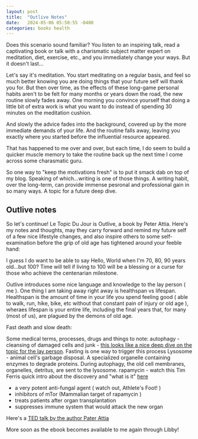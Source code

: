 ```yaml
---
layout: post
title:  "Outlive Notes"
date:   2024-05-06 05:50:55 -0400
categories: books health
---
```

Does this scenario sound familiar? You listen to an inspiring talk, read a captivating book or talk with a charismatic subject matter expert on meditation, diet, exercise, etc., and you immediately change your ways. But it doesn't last...

Let's say it's meditation. You start meditating on a regular basis, and feel so much better knowing you are doing things that your future self will thank you for. But then over time, as the effects of these long-game personal habits aren't to be felt for many months or years down the road, the new routine slowly fades away. One morning you convince yourself that doing a little bit of extra work is what you want to do instead of spending 30 minutes on the meditation cushion.

And slowly the advice fades into the background, covered up by the more immediate demands of your life. And the routine falls away, leaving you exactly where you started before the influential resource appeared. 

That has happened to me over and over, but each time, I do seem to build a quicker muscle memory to take the routine back up the next time I come across some charasmatic guru.

So one way to "keep the motivations fresh" is to put it smack dab on top of my blog. Speaking of which...writing is one of those things. A writing habit, over the long-term, can provide immense pesronal and professional gain in so many ways. A topic for a future deep dive.

## Outlive notes

So let's continue! Le Topic Du Jour is Outlive, a book by Peter Attia. Here's my notes and thoughts, may they carry forward and remind my future self of a few nice lifestyle changes, and also inspire others to some self-examination before the grip of old age has tightened around your feeble hand:

I guess I do want to be able to say Hello, World when I'm 70, 80, 90 years old...but 100? Time will tell if living to 100 will be a blessing or a curse for those who achieve the centenarian milestone.

Outlive introduces some nice language and knowledge to the lay person ( me ). One thing I am taking away right away is healthspan vs lifespan. Healthspan is the amount of time in your life you spend feeling good ( able to walk, run, hike, bike, etc without that constant pain of injury or old age ), wheraes lifespan is your entire life, including the final years that, for many (most of us), are plagued by the demons of old age.

Fast death and slow death:

Some medical terms, processes, drugs and things to note:
autophagy - cleansing of damaged cells and junk - [this looks like a nice deep dive on the topic for the lay person](https://www.spartanmedicalassociates.com/fasting-and-autophagy). Fasting is one way to trigger this process
Lysosome - animal cell's garbage disposal. A specialized organelle containing enzymes to degrade proteins. During autophagy, the old cell membranes, organelles, detritus, are sent to the lysosome.
rapamycin - watch this Tim Ferris quick intro about the discovery and "what is it" [here](https://www.youtube.com/watch?v=FhDoBUAPyCc)
- a very potent anti-fungal agent ( watch out, Athlete's Foot! )
- inhibitors of mTor (Mammalian target of rapamycin )
- treats patients after organ transplantation
- suppresses immune system that would attack the new organ

Here's a [TED talk by the author Pater Attia](https://www.ted.com/talks/peter_attia_is_the_obesity_crisis_hiding_a_bigger_problem?showDubbingTooltip=true&language=en)

More soon as the ebook becomes available to me again through Libby! 